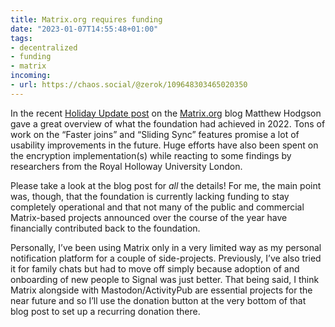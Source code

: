 ```yaml
---
title: Matrix.org requires funding
date: "2023-01-07T14:55:48+01:00"
tags:
- decentralized
- funding
- matrix
incoming:
- url: https://chaos.social/@zerok/109648303465020350
---
```

In the recent [Holiday Update post](https://matrix.org/blog/2022/12/25/the-matrix-holiday-update-2022) on the [Matrix.org](https://matrix.org/) blog Matthew Hodgson gave a great overview of what the foundation had achieved in 2022. Tons of work on the “Faster joins” and “Sliding Sync” features promise a lot of usability improvements in the future. Huge efforts have also been spent on the encryption implementation(s) while reacting to some findings by researchers from the Royal Holloway University London.

Please take a look at the blog post for *all* the details! For me, the main point was, though, that the foundation is currently lacking funding to stay completely operational and that not many of the public and commercial Matrix-based projects announced over the course of the year have financially contributed back to the foundation.

Personally, I’ve been using Matrix only in a very limited way as my personal notification platform for a couple of side-projects. Previously, I’ve also tried it for family chats but had to move off simply because adoption of and onboarding of new people to Signal was just better. That being said, I think Matrix alongside with Mastodon/ActivityPub are essential projects for the near future and so I’ll use the donation button at the very bottom of that blog post to set up a recurring donation there. 
